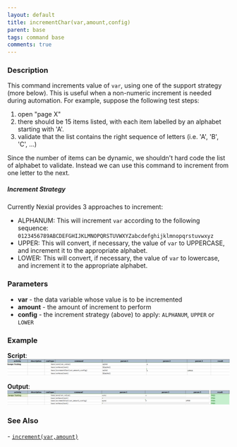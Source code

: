 ```yaml
---
layout: default
title: incrementChar(var,amount,config)
parent: base
tags: command base
comments: true
---
```



### Description
This command increments value of `var`, using one of the support strategy (more below).  This is useful when a 
non-numeric increment is needed during automation.  For example, suppose the following test steps:

  1. open "page X"
  2. there should be 15 items listed, with each item labelled by an alphabet starting with 'A'.
  3. validate that the list contains the right sequence of letters (i.e. 'A', 'B', 'C', ...)

Since the number of items can be dynamic, we shouldn't hard code the list of alphabet to validate.  Instead we can use
this command to increment from one letter to the next.


##### Increment Strategy
Currently Nexial provides 3 approaches to increment:
- ALPHANUM: This will increment `var` according to the following sequence:
  `0123456789ABCDEFGHIJKLMNOPQRSTUVWXYZabcdefghijklmnopqrstuvwxyz`
- UPPER: This will convert, if necessary, the value of `var` to UPPERCASE, and increment it to the appropriate alphabet.
- LOWER: This will convert, if necessary, the value of `var` to lowercase, and increment it to the appropriate alphabet.


### Parameters
- **var** \- the data variable whose value is to be incremented  
- **amount** - the amount of increment to perform
- **config** - the increment strategy (above) to apply: `ALPHANUM`, `UPPER` or `LOWER`


### Example
**Script**:<br/>
![script](image/incrementChar_01.png)

**Output**:<br/>
![output](image/incrementChar_02.png)


### See Also
- [`increment(var,amount)`](../number/increment(var,amount))

